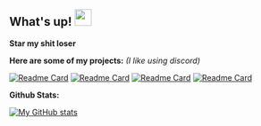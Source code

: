 ## What's up! <img src="https://raw.githubusercontent.com/MartinHeinz/MartinHeinz/master/wave.gif" width="30px">

**Star my shit loser**

**Here are some of my projects:**  *(I like using discord)*

[![Readme Card](https://github-readme-stats.vercel.app/api/pin/?username=7uk&repo=DGC&show_icons=true&theme=radical)](https://github.com/7uk/DGC)
[![Readme Card](https://github-readme-stats.vercel.app/api/pin/?username=7uk&repo=DiscoRPC&show_icons=true&theme=radical)](https://github.com/7uk/DiscoRPC)
[![Readme Card](https://github-readme-stats.vercel.app/api/pin/?username=7uk&repo=GitCheck&show_icons=true&theme=radical)](https://github.com/7uk/GitCheck)
[![Readme Card](https://github-readme-stats.vercel.app/api/pin/?username=7uk&repo=PyCrypter&show_icons=true&theme=radical)](https://github.com/7uk/PyCrypter)

**Github Stats:**

[![My GitHub stats](https://github-readme-stats.vercel.app/api?username=7uk&theme=radical)](https://github.com/7uk/discord-ddos-bot)



